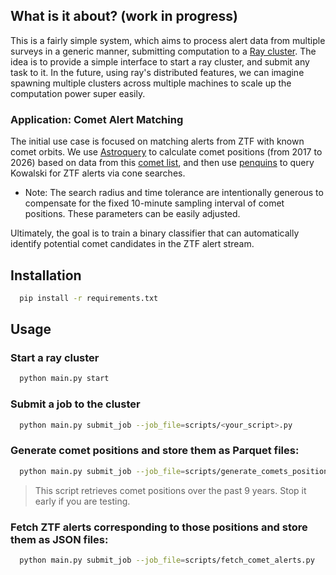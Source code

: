 ## What is it about? (work in progress)
This is a fairly simple system, which aims to process alert data from multiple surveys in a generic manner,
submitting computation to a [Ray cluster](https://www.ray.io/). The idea is to provide a simple interface
to start a ray cluster, and submit any task to it. In the future, using ray's distributed features,
we can imagine spawning multiple clusters across multiple machines to scale up the computation power super easily.

### Application: Comet Alert Matching
The initial use case is focused on matching alerts from ZTF with known comet orbits.
We use [Astroquery](https://astroquery.readthedocs.io/en/latest/) to calculate comet positions (from 2017 to 2026)
based on data from this [comet list](https://planets.ucf.edu/resources/cometlist/),
and then use [penquins](https://github.com/dmitryduev/penquins) to query Kowalski
for ZTF alerts via cone searches.

- Note: The search radius and time tolerance are intentionally generous to compensate for the fixed 10-minute
 sampling interval of comet positions. These parameters can be easily adjusted.

Ultimately, the goal is to train a binary classifier that can automatically
identify potential comet candidates in the ZTF alert stream.

## Installation
```bash
  pip install -r requirements.txt
```

## Usage

### Start a ray cluster
```bash
  python main.py start
```

### Submit a job to the cluster
```bash
  python main.py submit_job --job_file=scripts/<your_script>.py
```

### Generate comet positions and store them as Parquet files:
```bash
  python main.py submit_job --job_file=scripts/generate_comets_positions.py --nowait
```
> This script retrieves comet positions over the past 9 years.
> Stop it early if you are testing.

### Fetch ZTF alerts corresponding to those positions and store them as JSON files:
```bash
  python main.py submit_job --job_file=scripts/fetch_comet_alerts.py
```
